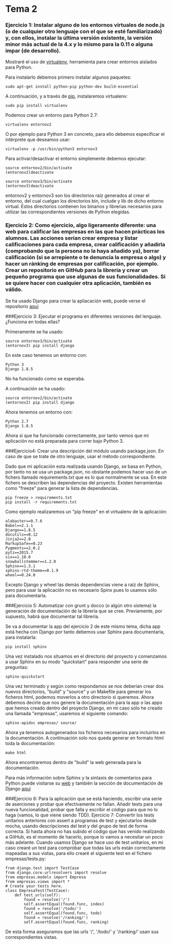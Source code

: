 # Tema 2
### Ejercicio 1: Instalar alguno de los entornos virtuales de node.js (o de cualquier otro lenguaje con el que se esté familiarizado) y, con ellos, instalar la última versión existente, la versión minor más actual de la 4.x y lo mismo para la 0.11 o alguna impar (de desarrollo).

Mostraré el uso de [virtualenv](https://virtualenv.pypa.io/en/latest/), herramienta para crear entornos aislados para Python.

Para instalarlo debemos primero instalar algunos paquetes:

    sudo apt-get install python-pip python-dev build-essential 

A continuación, y a través de [pip](https://pypi.python.org/pypi/pip), instalaremos virtualenv:

    sudo pip install virtualenv 

Podemos crear un entorno para Python 2.7:

    virtualenv entornov2

O por ejemplo para Python 3 en concreto, para ello debemos específicar el intérprete que deseamos usar:

    virtualenv -p /usr/bin/python3 entornov3

Para activar/desactivar el entorno simplemente debemos ejecutar:

    source entornov2/bin/activate
    (entornov2)deactivate

    source entornov3/bin/activate
    (entornov3)deactivate

entornov2 y entornov3 son los directorios raíz generados al crear el entorno, del cual cuelgan los directorios bin, include y lib de dicho entorno virtual. Estos directorios contienen los binarios y librerias necesarios para utilizar las correspondientes versiones de Python elegidas.

### Ejercicio 2: Como ejercicio, algo ligeramente diferente: una web para calificar las empresas en las que hacen prácticas los alumnos. Las acciones serían crear empresa y listar calificaciones para cada empresa, crear calificación y añadirla (comprobando que la persona no la haya añadido ya), borrar calificación (si se arrepiente o te denuncia la empresa o algo) y hacer un ránking de empresas por calificación, por ejemplo. Crear un repositorio en GitHub para la librería y crear un pequeño programa que use algunas de sus funcionalidades. Si se quiere hacer con cualquier otra aplicación, también es válido.

Se ha usado Django para crear la apliacación web, puede verse el repositorio [aquí](https://github.com/jesusgn90/ejercicio2_IV/)

###Ejercicio 3: Ejecutar el programa en diferentes versiones del lenguaje. ¿Funciona en todas ellas?

Primeramente se ha usado:

    source entornov3/bin/activate
    (entornov3) pip install django

En este caso tenemos un entorno con:

    Python 3
    Django 1.8.5

No ha funcionado como se esperaba.

A continuación se ha usado:

    source entornov2/bin/activate
    (entornov2) pip install django

Ahora tenemos un entorno con:

    Python 2.7
    Django 1.8.5

Ahora si que ha funcionado correctamente, por tanto vemos que mi aplicación no está 
preparada para correr bajo Python 3.

###Ejercicio4: Crear una descripción del módulo usando package.json. En caso de que se trate de otro lenguaje, usar el método correspondiente.

Dado que mi aplicación esta realizada usando Django, se basa en Python, por tanto no se usa un package.json, no obstante podemos hacer uso de un fichero llamado requirements.txt que es lo que normalmente se usa. En este fichero se describen las dependencias del proyecto. Existen herramientas como "freeze" para generar la lista de dependencias.

    pip freeze > requirements.txt
    pip install -r requirements.txt

Como ejemplo realizaremos un "pip freeze" en el virtualenv de la aplicación:

    alabaster==0.7.6
    Babel==2.1.1
    Django==1.8.5
    docutils==0.12
    Jinja2==2.8
    MarkupSafe==0.23
    Pygments==2.0.2
    pytz==2015.7
    six==1.10.0
    snowballstemmer==1.2.0
    Sphinx==1.3.1
    sphinx-rtd-theme==0.1.9
    wheel==0.24.0

Excepto Django y wheel las demás dependencias viene a raíz de Sphinx, pero para usar la aplicación no es necesario Spinx pues lo usamos sólo para documentarla.

###Ejercicio 5: Automatizar con grunt y docco (o algún otro sistema) la generación de documentación de la librería que se cree. Previamente, por supuesto, habrá que documentar tal librería.

Se va a documentar la app del ejercicio 2 de este mismo tema, dicha app está hecha con Django por tanto debemos usar Sphinx para documentarla, para instalarla:

    pip install sphinx

Una vez instalado nos situamos en el directorio del proyecto y comenzamos a usar Sphinx en su modo "quickstart" para responder una serie de preguntas:

    sphinx-quickstart

Una vez terminado y según como respondamos se nos deberían crear dos nuevos directorios, "build" y "source" y un Makefile para generar los ficheros html, podemos moverlos a otro directorio si queremos. Ahora debemos decirle que nos genere la documentación para la app o las apps que hemos creado dentro del proyecto Django, en mi caso sólo he creado una llamada "empresas", usaremos el siguiente comando:

    sphinx-apidoc empresas/ source/

Ahora ya tenemos autogenerados los ficheros necesarios para incluirlos en la documentación. A continuación solo nos queda generar en formato html toda la documentación:

    make html

Ahora encontraremos dentro de "build" la web generada para la documentación.

Para más información sobre Sphinx y la sintaxis de comentarios para Python puede visitarse su [web](http://sphinx-doc.org/) y también la sección de documentación de Django [aquí](https://docs.djangoproject.com/en/1.8/internals/contributing/writing-documentation/)

###Ejercicio 6: Para la aplicación que se está haciendo, escribir una serie de aserciones y probar que efectivamente no fallan. Añadir tests para una nueva funcionalidad, probar que falla y escribir el código para que no lo haga (vamos, lo que viene siendo TDD). Ejercicio 7: Convertir los tests unitarios anteriores con assert a programas de test y ejecutarlos desde mocha, usando descripciones del test y del grupo de test de forma correcta. Si hasta ahora no has subido el código que has venido realizando a GitHub, es el momento de hacerlo, porque lo vamos a necesitar un poco más adelante.
Cuando usamos Django se hace uso de test unitarios, en mi caso crearé un test para comprobar que todas las urls están correctamente mapeadas a sus vistas, para ello crearé el siguiente test en el fichero empresas/tests.py:

    from django.test import TestCase
    from django.core.urlresolvers import resolve
    from empresas.models import Empresa
    from empresas.views import *
    # Create your tests here.
    class EmpresaTest(TestCase):
        def test_urls(self):
            found = resolve('/')
            self.assertEqual(found.func, index)
            found = resolve('/todo/')
            self.assertEqual(found.func, todo)
            found = resolve('/ranking/')
            self.assertEqual(found.func, ranking)

De esta forma aseguramos que las urls '/', '/todo/' y '/ranking/' usan sus correspondientes vistas.

